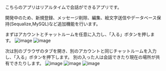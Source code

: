 こちらのアプリはリアルタイムで会話ができるアプリです。

開発中のため、新規登録、メッセージ削除、編集、絵文字送信やデータベース保持(Sequalize,MySQL)など追加機能を行います。

まずはアカウントとチャットルームを任意に入力し、「入る」ボタンを押します。
![image](https://github.com/user-attachments/assets/8239a1bc-21bf-46c1-b9e0-99577604a1a4)
![image](https://github.com/user-attachments/assets/50b035d6-8fec-4038-aad2-3a75ff7b9bc9)

次は別のブラウザのタブを開き、別のアカウントと同じチャットルームを入力し、「入る」ボタンを押下します。
別の入った人は会話できたり現在の場所が共有できたりします。
![image](https://github.com/user-attachments/assets/80591037-c897-4177-847c-397433480de0)
![image](https://github.com/user-attachments/assets/c44ac267-3e7a-4b5b-b6e2-8805d921deb4)
![image](https://github.com/user-attachments/assets/f526aee3-bb4c-4d60-8f24-a8ca9ebb9daa)
